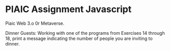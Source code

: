 # PIAIC Assignment Javascript

Piaic Web 3.o 0r Metaverse.

Dinner Guests: Working with one of the programs from Exercises 14 through 18, print a message indicating the number
of people you are inviting to dinner.